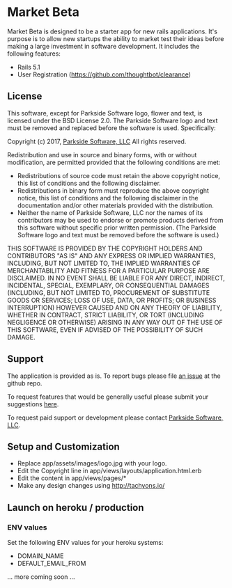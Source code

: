 # Market Beta

Market Beta is designed to be a starter app for new rails applications. It's purpose is to allow new startups the ability to market test their ideas before making a large investment in software development. It includes the following features:

- Rails 5.1
- User Registration (https://github.com/thoughtbot/clearance)

## License

This software, except for Parkside Software logo, flower and text, is licensed under the BSD License 2.0. The Parkside Software logo and text must be removed and replaced before the software is used. Specifically:

Copyright (c) 2017, [Parkside Software, LLC](http://www.parkside.io/)
All rights reserved.

Redistribution and use in source and binary forms, with or without modification, are permitted provided that the following conditions are met:

- Redistributions of source code must retain the above copyright notice, this list of conditions and the following disclaimer.
- Redistributions in binary form must reproduce the above copyright notice, this list of conditions and the following disclaimer in the documentation and/or other materials provided with the distribution.
- Neither the name of Parkside Software, LLC nor the names of its contributors may be used to endorse or promote products derived from this software without specific prior written permission. (The Parkside Software logo and text must be removed before the software is used.)

THIS SOFTWARE IS PROVIDED BY THE COPYRIGHT HOLDERS AND CONTRIBUTORS "AS IS" AND ANY EXPRESS OR IMPLIED WARRANTIES, INCLUDING, BUT NOT LIMITED TO, THE IMPLIED WARRANTIES OF MERCHANTABILITY AND FITNESS FOR A PARTICULAR PURPOSE ARE DISCLAIMED. IN NO EVENT SHALL <COPYRIGHT HOLDER> BE LIABLE FOR ANY DIRECT, INDIRECT, INCIDENTAL, SPECIAL, EXEMPLARY, OR CONSEQUENTIAL DAMAGES (INCLUDING, BUT NOT LIMITED TO, PROCUREMENT OF SUBSTITUTE GOODS OR SERVICES; LOSS OF USE, DATA, OR PROFITS; OR BUSINESS INTERRUPTION) HOWEVER CAUSED AND ON ANY THEORY OF LIABILITY, WHETHER IN CONTRACT, STRICT LIABILITY, OR TORT (INCLUDING NEGLIGENCE OR OTHERWISE) ARISING IN ANY WAY OUT OF THE USE OF THIS SOFTWARE, EVEN IF ADVISED OF THE POSSIBILITY OF SUCH DAMAGE.

## Support

The application is provided as is. To report bugs please file [an issue](https://github.com/rosew/marketbeta/issues) at the github repo.

To request features that would be generally useful please submit your suggestions [here](http://www.parkside.io/contact.html).

To request paid support or development please contact [Parkside Software, LLC](http://www.parkside.io/contact.html).

## Setup and Customization

- Replace app/assets/images/logo.jpg with your logo.
- Edit the Copyright line in app/views/layouts/application.html.erb
- Edit the content in app/views/pages/*
- Make any design changes using http://tachyons.io/

## Launch on heroku / production

### ENV values

Set the following ENV values for your heroku systems:

- DOMAIN_NAME
- DEFAULT_EMAIL_FROM

... more coming soon ...
